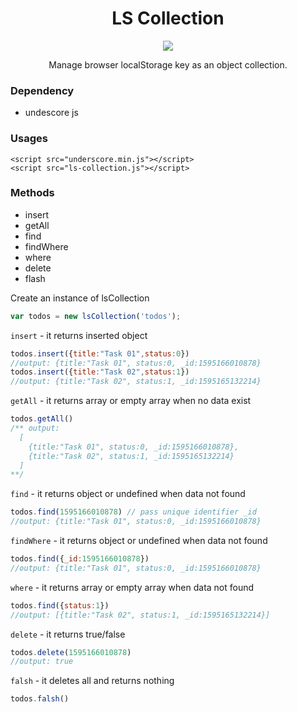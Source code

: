 <h1 align="center">LS Collection</h1>
<p align="center">
    <a href="https://creativecommons.org/licenses/by/4.0/"><img src="https://badgen.net/badge/licence/CC BY 4.0/23BCCB" /></a>
</p>
<p align="center">Manage browser localStorage key as an object collection.</p>

### Dependency
- undescore js

### Usages
```markup
<script src="underscore.min.js"></script>
<script src="ls-collection.js"></script>
```

### Methods
- insert
- getAll
- find
- findWhere
- where
- delete
- flash

Create an instance of lsCollection
```js
var todos = new lsCollection('todos');
```

`insert` - it returns inserted object
```js
todos.insert({title:"Task 01",status:0})
//output: {title:"Task 01", status:0, _id:1595166010878}
todos.insert({title:"Task 02",status:1})
//output: {title:"Task 02", status:1, _id:1595165132214}
```

`getAll` - it returns array or empty array when no data exist
```js
todos.getAll()
/** output: 
  [
    {title:"Task 01", status:0, _id:1595166010878},
    {title:"Task 02", status:1, _id:1595165132214}
  ]
**/
```

`find` - it returns object or undefined when data not found
```js
todos.find(1595166010878) // pass unique identifier _id
//output: {title:"Task 01", status:0, _id:1595166010878}
```


`findWhere` - it returns object or undefined when data not found
```js
todos.find({_id:1595166010878})
//output: {title:"Task 01", status:0, _id:1595166010878}
```

`where` - it returns array or empty array when data not found
```js
todos.find({status:1})
//output: [{title:"Task 02", status:1, _id:1595165132214}]
```

`delete` - it returns true/false
```js
todos.delete(1595166010878)
//output: true
```

`falsh` - it deletes all and returns nothing
```js
todos.falsh()
```